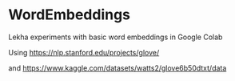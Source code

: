 # WordEmbeddings

Lekha experiments with basic word embeddings in Google Colab

Using https://nlp.stanford.edu/projects/glove/

and https://www.kaggle.com/datasets/watts2/glove6b50dtxt/data
